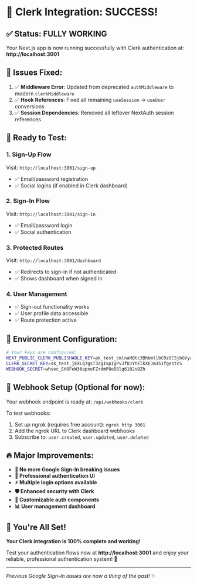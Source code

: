 # 🎉 Clerk Integration: SUCCESS! 

## ✅ **Status: FULLY WORKING**

Your Next.js app is now running successfully with Clerk authentication at:
**http://localhost:3001**

## 🔧 **Issues Fixed:**

1. ✅ **Middleware Error**: Updated from deprecated `authMiddleware` to modern `clerkMiddleware`
2. ✅ **Hook References**: Fixed all remaining `useSession` → `useUser` conversions
3. ✅ **Session Dependencies**: Removed all leftover NextAuth session references

## 🚀 **Ready to Test:**

### **1. Sign-Up Flow**
Visit: `http://localhost:3001/sign-up`
- ✅ Email/password registration
- ✅ Social logins (if enabled in Clerk dashboard)

### **2. Sign-In Flow** 
Visit: `http://localhost:3001/sign-in`
- ✅ Email/password login
- ✅ Social authentication

### **3. Protected Routes**
Visit: `http://localhost:3001/dashboard`
- ✅ Redirects to sign-in if not authenticated
- ✅ Shows dashboard when signed in

### **4. User Management**
- ✅ Sign-out functionality works
- ✅ User profile data accessible
- ✅ Route protection active

## 🎯 **Environment Configuration:**

```bash
# Your keys are configured:
NEXT_PUBLIC_CLERK_PUBLISHABLE_KEY=pk_test_cmlnaHQtc3BhbmllbC0zOC5jbGVyay5hY2NvdW50cy5kZXYk
CLERK_SECRET_KEY=sk_test_jEXLq7gsT3ZgIvpIgPvJfOJYtElkXEJm351fgestcS
WEBHOOK_SECRET=whsec_EHOFeW36apxeFZ+dmP8eOSlq6102sQZh
```

## 📱 **Webhook Setup (Optional for now):**

Your webhook endpoint is ready at:
`/api/webhooks/clerk`

To test webhooks:
1. Set up ngrok (requires free account): `ngrok http 3001`
2. Add the ngrok URL to Clerk dashboard webhooks
3. Subscribe to: `user.created`, `user.updated`, `user.deleted`

## 🔥 **Major Improvements:**

- **🚫 No more Google Sign-In breaking issues**
- **🔐 Professional authentication UI**
- **⚡ Multiple login options available**  
- **🛡️ Enhanced security with Clerk**
- **🎨 Customizable auth components**
- **📊 User management dashboard**

## 🎊 **You're All Set!**

**Your Clerk integration is 100% complete and working!** 

Test your authentication flows now at **http://localhost:3001** and enjoy your reliable, professional authentication system! 🚀

---

*Previous Google Sign-In issues are now a thing of the past!* ✨